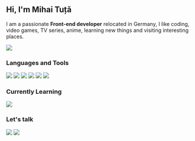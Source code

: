 ## Hi, I'm Mihai Tuță 
I am a passionate **Front-end developer** relocated in Germany, I like coding, video games, TV series, anime, learning new things and visiting interesting places.

[<img src="https://img.shields.io/badge/portfolio-0A0A0A?style=for-the-badge&logo=dev.to&logoColor=white">][portfolio] 

### Languages and Tools
<img src="https://img.shields.io/badge/HTML5-E34F26?style=for-the-badge&logo=html5&logoColor=white"> <img src="https://img.shields.io/badge/CSS3-1572B6?style=for-the-badge&logo=css3&logoColor=white"> <img src="https://img.shields.io/badge/JavaScript-323330?style=for-the-badge&logo=javascript&logoColor=F7DF1E"> <img src="https://img.shields.io/badge/Sass-CC6699?style=for-the-badge&logo=sass&logoColor=white"> <img src="https://img.shields.io/badge/Vue.js-35495E?style=for-the-badge&logo=vue.js&logoColor=4FC08D"> <img src="https://img.shields.io/badge/Bootstrap-563D7C?style=for-the-badge&logo=bootstrap&logoColor=white">

### Currently Learning
<img src="https://img.shields.io/badge/React-20232A?style=for-the-badge&logo=react&logoColor=61DAFB">

### Let's talk
[<img src="https://img.shields.io/badge/Gmail-D14836?style=for-the-badge&logo=gmail&logoColor=white">][mail] 
[<img src="https://img.shields.io/badge/LinkedIn-0077B5?style=for-the-badge&logo=linkedin&logoColor=white">][linkedin] 

[mail]: mailto:tutamihai@gmail.com
[portfolio]: https://mihaituta.netlify.app/
[linkedin]: https://www.linkedin.com/in/mihai-tuta/
